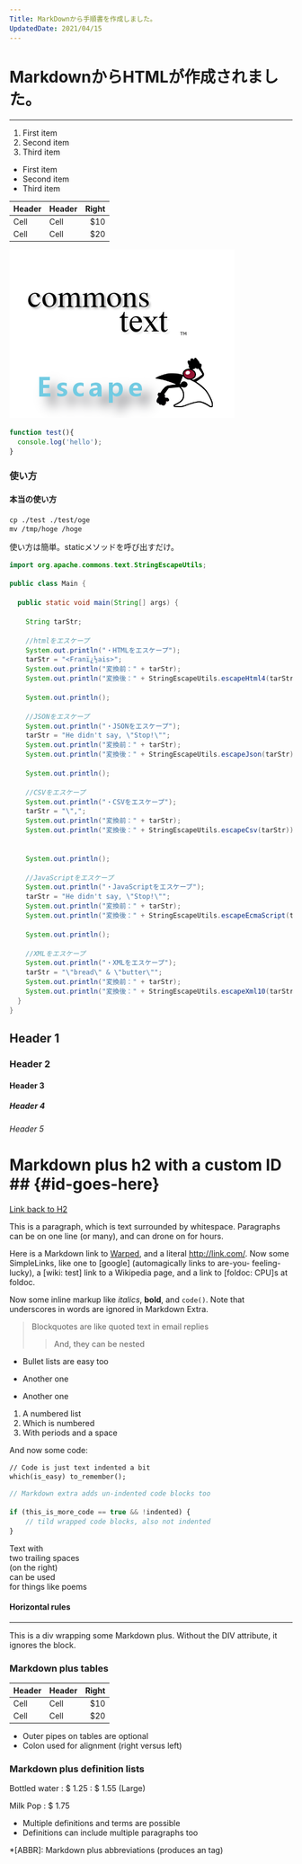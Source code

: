```yaml
---
Title: MarkDownから手順書を作成しました。
UpdatedDate: 2021/04/15
---
```


# MarkdownからHTMLが作成されました。
* * *

1. First item
2. Second item
3. Third item


- First item
- Second item
- Third item

| Header | Header | Right  |
| ------ | ------ | -----: |
|  Cell  |  Cell  |   $10  |
|  Cell  |  Cell  |   $20  |

![エビフライトライアングル](ea60f30b.png "MarkdownからHTMLが作成されました。")


```javascript
function test(){
  console.log('hello');
}
```
### 使い方
#### 本当の使い方

```dos
cp ./test ./test/oge
mv /tmp/hoge /hoge
```

使い方は簡単。staticメソッドを呼び出すだけ。

```java
import org.apache.commons.text.StringEscapeUtils;

public class Main {

  public static void main(String[] args) {
    
    String tarStr;
    
    //htmlをエスケープ
    System.out.println("・HTMLをエスケープ");
    tarStr = "<Franï¿½ais>";
    System.out.println("変換前：" + tarStr);
    System.out.println("変換後：" + StringEscapeUtils.escapeHtml4(tarStr));
    
    System.out.println();
    
    //JSONをエスケープ
    System.out.println("・JSONをエスケープ");
    tarStr = "He didn't say, \"Stop!\"";
    System.out.println("変換前：" + tarStr);
    System.out.println("変換後：" + StringEscapeUtils.escapeJson(tarStr));
    
    System.out.println();
    
    //CSVをエスケープ
    System.out.println("・CSVをエスケープ");
    tarStr = "\",";
    System.out.println("変換前：" + tarStr);
    System.out.println("変換後：" + StringEscapeUtils.escapeCsv(tarStr));
    
    
    System.out.println();
    
    //JavaScriptをエスケープ
    System.out.println("・JavaScriptをエスケープ");
    tarStr = "He didn't say, \"Stop!\"";
    System.out.println("変換前：" + tarStr);
    System.out.println("変換後：" + StringEscapeUtils.escapeEcmaScript(tarStr));
    
    System.out.println();
    
    //XMLをエスケープ
    System.out.println("・XMLをエスケープ");
    tarStr = "\"bread\" & \"butter\"";
    System.out.println("変換前：" + tarStr);
    System.out.println("変換後：" + StringEscapeUtils.escapeXml10(tarStr));
  }
}
```
## Header 1
### Header 2
#### Header 3
##### Header 4
###### Header 5

# Markdown plus h2 with a custom ID ##         {#id-goes-here}
[Link back to H2](#id-goes-here)

This is a paragraph, which is text surrounded by whitespace. Paragraphs can be on one 
line (or many), and can drone on for hours.  

Here is a Markdown link to [Warped](https://warpedvisions.org), and a literal <http://link.com/>. 
Now some SimpleLinks, like one to [google] (automagically links to are-you-
feeling-lucky), a [wiki: test] link to a Wikipedia page, and a link to 
[foldoc: CPU]s at foldoc.  

Now some inline markup like _italics_,  **bold**, and `code()`. Note that underscores in 
words are ignored in Markdown Extra.

> Blockquotes are like quoted text in email replies
>> And, they can be nested

* Bullet lists are easy too
- Another one
+ Another one

1. A numbered list
2. Which is numbered
3. With periods and a space

And now some code:

    // Code is just text indented a bit
    which(is_easy) to_remember();

```javascript
// Markdown extra adds un-indented code blocks too

if (this_is_more_code == true && !indented) {
    // tild wrapped code blocks, also not indented
}
```

Text with  
two trailing spaces  
(on the right)  
can be used  
for things like poems  

#### Horizontal rules

--------------------------

This is a div wrapping some Markdown plus.  Without the DIV attribute, it ignores the 
block. 


### Markdown plus tables ##

| Header | Header | Right  |
| ------ | ------ | -----: |
|  Cell  |  Cell  |   $10  |
|  Cell  |  Cell  |   $20  |

* Outer pipes on tables are optional
* Colon used for alignment (right versus left)

### Markdown plus definition lists ##

Bottled water
: $ 1.25
: $ 1.55 (Large)

Milk
Pop
: $ 1.75

* Multiple definitions and terms are possible
* Definitions can include multiple paragraphs too

*[ABBR]: Markdown plus abbreviations (produces an <abbr> tag)